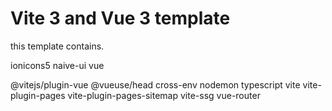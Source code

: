 # Vite 3 and Vue 3 template
this template contains.

ionicons5
naive-ui
vue

@vitejs/plugin-vue
@vueuse/head
cross-env
nodemon
typescript
vite
vite-plugin-pages
vite-plugin-pages-sitemap
vite-ssg
vue-router